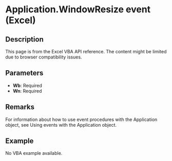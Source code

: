 # Application.WindowResize event (Excel)

## Description
This page is from the Excel VBA API reference. The content might be limited due to browser compatibility issues.

## Parameters
- **Wb**: Required
- **Wn**: Required

## Remarks
For information about how to use event procedures with the Application object, see Using events with the Application object.

## Example
No VBA example available.
